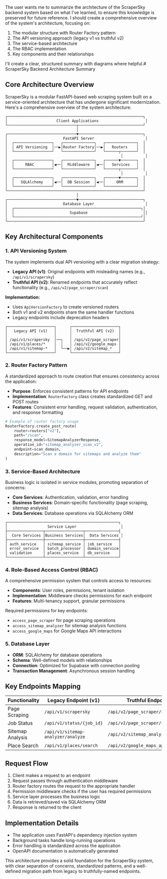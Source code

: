 <think>The user wants me to summarize the architecture of the ScraperSky backend system based on what I've learned, to ensure this knowledge is preserved for future reference. I should create a comprehensive overview of the system's architecture, focusing on:

1. The modular structure with Router Factory pattern
2. The API versioning approach (legacy v1 vs truthful v2)
3. The service-based architecture
4. The RBAC implementation
5. Key components and their relationships

I'll create a clear, structured summary with diagrams where helpful.</think># ScraperSky Backend Architecture Summary

## Core Architecture Overview

ScraperSky is a modular FastAPI-based web scraping system built on a service-oriented architecture that has undergone significant modernization. Here's a comprehensive overview of the system architecture:

```
┌─────────────────────────────────────────────────────────────┐
│                      Client Applications                     │
└───────────────────────────────┬─────────────────────────────┘
                                │
┌───────────────────────────────▼─────────────────────────────┐
│                         FastAPI Server                       │
│  ┌─────────────────┐   ┌──────────────┐   ┌──────────────┐  │
│  │ API Versioning  │──▶│Router Factory│──▶│   Routers    │  │
│  └─────────────────┘   └──────────────┘   └──────┬───────┘  │
│                                                   │          │
│  ┌─────────────────┐   ┌──────────────┐   ┌──────▼───────┐  │
│  │     RBAC        │◀──│  Middleware  │◀──│   Services   │  │
│  └─────────────────┘   └──────────────┘   └──────┬───────┘  │
│                                                   │          │
│  ┌─────────────────┐   ┌──────────────┐   ┌──────▼───────┐  │
│  │   SQLAlchemy    │◀──│  DB Session  │◀──│     ORM      │  │
│  └─────────────────┘   └──────────────┘   └──────────────┘  │
└─────────────────────────────────────────────────────────────┘
                                │
┌───────────────────────────────▼─────────────────────────────┐
│                         Database Layer                       │
│  ┌─────────────────────────────────────────────────────────┐│
│  │                         Supabase                         ││
│  └─────────────────────────────────────────────────────────┘│
└─────────────────────────────────────────────────────────────┘
```

## Key Architectural Components

### 1. API Versioning System

The system implements dual API versioning with a clear migration strategy:

- **Legacy API (v1)**: Original endpoints with misleading names (e.g., `/api/v1/scrapersky`)
- **Truthful API (v2)**: Renamed endpoints that accurately reflect functionality (e.g., `/api/v2/page_scraper/scan`)

**Implementation:**
- Uses `ApiVersionFactory` to create versioned routers
- Both v1 and v2 endpoints share the same handler functions
- Legacy endpoints include deprecation headers

```
┌─────────────────────┐      ┌─────────────────────┐
│   Legacy API (v1)   │      │  Truthful API (v2)  │
│                     │      │                     │
│ /api/v1/scrapersky  │──┐   │ /api/v2/page_scraper│
│ /api/v1/places/*    │  │   │ /api/v2/google_maps │
│ /api/v1/sitemap-*   │  └──▶│ /api/v2/sitemap_*   │
└─────────────────────┘      └─────────────────────┘
```

### 2. Router Factory Pattern

A standardized approach to route creation that ensures consistency across the application:

- **Purpose**: Enforces consistent patterns for API endpoints
- **Implementation**: `RouterFactory` class creates standardized GET and POST routes
- **Features**: Consistent error handling, request validation, authentication, and response formatting

```python
# Example of router factory usage
RouterFactory.create_post_route(
    router=routers["v2"],
    path="/scan",
    response_model=SitemapAnalyzerResponse,
    operation_id="sitemap_analyzer_scan_v2",
    endpoint=scan_domain,
    description="Scan a domain for sitemaps and analyze them"
)
```

### 3. Service-Based Architecture

Business logic is isolated in service modules, promoting separation of concerns:

- **Core Services**: Authentication, validation, error handling
- **Business Services**: Domain-specific functionality (page scraping, sitemap analysis)
- **Data Services**: Database operations via SQLAlchemy ORM

```
┌──────────────────────────────────────────────────┐
│                  Service Layer                    │
├────────────────┬─────────────────┬───────────────┤
│  Core Services │Business Services│  Data Services │
├────────────────┼─────────────────┼───────────────┤
│ auth_service   │ sitemap_service │ job_service   │
│ error_service  │ batch_processor │ domain_service│
│ validation     │ places_service  │ db_service    │
└────────────────┴─────────────────┴───────────────┘
```

### 4. Role-Based Access Control (RBAC)

A comprehensive permission system that controls access to resources:

- **Components**: User roles, permissions, tenant isolation
- **Implementation**: Middleware checks permissions for each endpoint
- **Features**: Multi-tenancy support, granular permissions

Required permissions for key endpoints:
- `access_page_scraper` for page scraping operations
- `access_sitemap_analyzer` for sitemap analysis functions
- `access_google_maps` for Google Maps API interactions

### 5. Database Layer

- **ORM**: SQLAlchemy for database operations
- **Schema**: Well-defined models with relationships
- **Connection**: Optimized for Supabase with connection pooling
- **Transaction Management**: Asynchronous session handling

## Key Endpoints Mapping

| Functionality | Legacy Endpoint (v1) | Truthful Endpoint (v2) | Required Permission |
|---------------|---------------------|------------------------|---------------------|
| Page Scraping | `/api/v1/scrapersky` | `/api/v2/page_scraper/scan` | `access_page_scraper` |
| Job Status | `/api/v1/status/{job_id}` | `/api/v2/page_scraper/status/{job_id}` | `access_page_scraper` |
| Sitemap Analysis | `/api/v1/sitemap-analyzer/analyze` | `/api/v2/sitemap_analyzer/analyze` | `access_sitemap_analyzer` |
| Place Search | `/api/v1/places/search` | `/api/v2/google_maps_api/search` | `access_google_maps` |

## Request Flow

1. Client makes a request to an endpoint
2. Request passes through authentication middleware
3. Router factory routes the request to the appropriate handler
4. Permission middleware checks if the user has required permissions
5. Service layer processes the business logic
6. Data is retrieved/saved via SQLAlchemy ORM
7. Response is returned to the client

## Implementation Details

- The application uses FastAPI's dependency injection system
- Background tasks handle long-running operations
- Error handling is standardized across the application
- OpenAPI documentation is automatically generated

This architecture provides a solid foundation for the ScraperSky system, with clear separation of concerns, standardized patterns, and a well-defined migration path from legacy to truthfully-named endpoints.
